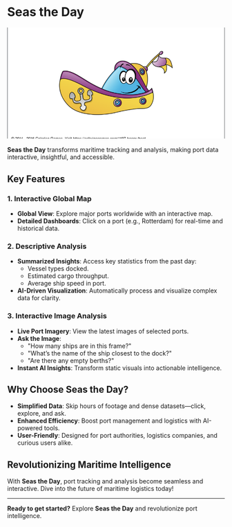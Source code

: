 # Seas the Day

![Seas the Day Demo](imgs/tiny.png)


**Seas the Day** transforms maritime tracking and analysis, making port data interactive, insightful, and accessible.

## Key Features

### 1. Interactive Global Map
- **Global View**: Explore major ports worldwide with an interactive map.
- **Detailed Dashboards**: Click on a port (e.g., Rotterdam) for real-time and historical data.

### 2. Descriptive Analysis
- **Summarized Insights**: Access key statistics from the past day:
  - Vessel types docked.
  - Estimated cargo throughput.
  - Average ship speed in port.
- **AI-Driven Visualization**: Automatically process and visualize complex data for clarity.

### 3. Interactive Image Analysis
- **Live Port Imagery**: View the latest images of selected ports.
- **Ask the Image**:
  - "How many ships are in this frame?"
  - "What’s the name of the ship closest to the dock?"
  - "Are there any empty berths?"
- **Instant AI Insights**: Transform static visuals into actionable intelligence.

## Why Choose Seas the Day?
- **Simplified Data**: Skip hours of footage and dense datasets—click, explore, and ask.
- **Enhanced Efficiency**: Boost port management and logistics with AI-powered tools.
- **User-Friendly**: Designed for port authorities, logistics companies, and curious users alike.

## Revolutionizing Maritime Intelligence
With **Seas the Day**, port tracking and analysis become seamless and interactive. Dive into the future of maritime logistics today!

---
**Ready to get started?** Explore **Seas the Day** and revolutionize port intelligence.